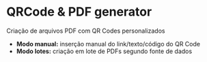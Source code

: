 # QRCode & PDF generator

Criação de arquivos PDF com QR Codes personalizados

- **Modo manual:** inserção manual do link/texto/código do QR Code
- **Modo lotes:** criação em lote de PDFs segundo fonte de dados